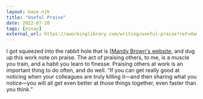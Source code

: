 ```yaml
---
layout: base.njk
title: "Useful Praise"
date: 2022-07-20
tags: [essay]
external_url: https://aworkinglibrary.com/writing/useful-praise?ref=daniel.pizza
---
```


I got squeezed into the rabbit hole that is [[Mandy Brown's website](https://aworkinglibrary.com/?ref=daniel.pizza "Mandy Brown's website"), and dug up this work note on praise. The act of praising others, to me, is a muscle you train, and a habit you learn to finesse. Praising others at work is an important thing to do often, and do well. “If you can get really good at noticing when your colleagues are truly killing it—and then sharing what you notice—you will all get even better at those things together, even faster than you think.”
